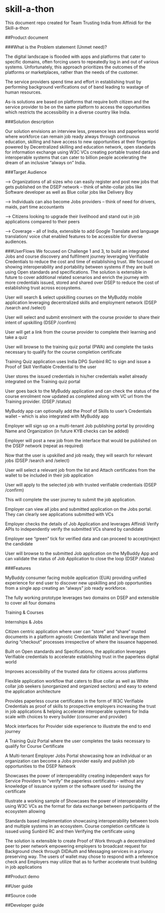 # skill-a-thon

This document repo created for Team Trusting India from Affinidi for the Skill-a-thon


##Product document	

###What is the Problem statement (Unmet need)? 

The digital landscape is flooded with apps and platforms that cater to specific domains, often forcing users to repeatedly log in and out of various systems. Unfortunately, this approach prioritizes the outcomes of the platforms or marketplaces, rather than the needs of the customer. 

The service providers spend time and effort in establishing trust by performing background verifications out of band leading to wastage of human resources.  

As-is solutions are based on platforms that require both citizen and the service provider to be on the same platform to access the opportunities which restricts the accessibility in a diverse country like India. 


###Solution description 

Our solution envisions an interview less, presence less and paperless world where workforce can remain job ready always through continuous education, skilling and have access to new opportunities at their fingertips powered by Decentralized skilling and education network, open standards for information exchange using W3C VCs creating portable trusted data and interoperable systems that can cater to billion people accelerating the dream of an inclusive “always on” India. 
 

###Target Audience 

--> Organizations of all sizes who can easily register and post new jobs that gets published on the DSEP network – think of white-collar jobs like Software developer as well as Blue collar jobs like Delivery Boy 

--> Individuals can also become Jobs providers – think of need for drivers, maids, part time accountants  

--> Citizens looking to upgrade their livelihood and stand out in job applications compared to their peers  

--> Coverage – all of India, extensible to add Google Translate and language translation/ voice chat enabled features to be accessible for diverse audiences.

###UserFlows
We focused on Challenge 1 and 3, to build an integrated Jobs and course discovery and fulfilment journey leveraging Verifiable Credentials to reduce the cost and time of establishing trust. We focused on showing interoperability and portability between systems if they are built using Open standards and specifications. The solution is extensible in future to cover additional related scenarios and enrich the journey with more credentials issued, stored and shared over DSEP to reduce the cost of establishing trust across ecosystems.  

User will search & select upskilling courses on the MyBuddy mobile application leveraging decentralized skills and employment network (DSEP /search and /select) 

User will select and submit enrolment with the course provider to share their intent of upskilling (DSEP /confirm) 

User will get a link from the course provider to complete their learning and take a quiz 

User will browse to the training quiz portal (PWA) and complete the tasks necessary to qualify for the course completion certificate 

Training Quiz application uses India DPG Sunbird RC to sign and issue a Proof of Skill Verifiable Credential to the user  

User stores the issued credentials in his/her credentials wallet already integrated on the Training quiz portal 

User goes back to the MyBuddy application and can check the status of the course enrolment now updated as completed along with VC url from the Training provider. (DSEP /status) 

MyBuddy app can optionally add the Proof of Skills to user’s Credentials wallet – which is also integrated with MyBuddy app  

Employer will sign up on a multi-tenant Job publishing portal by providing Name and Organization (in future KYB checks can be added) 

Employer will post a new job from the interface that would be published on the DSEP network (repeat as required)  

Now that the user is upskilled and job ready, they will search for relevant jobs (DSEP /search and /select) 

User will select a relevant job from the list and Attach certificates from the wallet to be included in their job application  

User will apply to the selected job with trusted verifiable credentials (DSEP /confirm) 

This will complete the user journey to submit the job application. 

Employer can view all jobs and submitted application on the Jobs portal. They can clearly see applications submitted with VCs  

Employer checks the details of Job Application and leverages Affinidi Verify APIs to independently verify the submitted VCs shared by candidate  

Employer see “green” tick for verified data and can proceed to accept/reject the candidate 

User will browse to the submitted Job application on the MyBuddy App and can validate the status of Job Application to close the loop (DSEP /status) 


###Features  

MyBuddy consumer facing mobile application (EUA) providing unified experience for end user to discover new upskilling and job opportunities from a single app creating an “always” job ready workforce.  

The fully working prototype leverages two domains on DSEP and extensible to cover all four domains 

Training & Courses  

Internships & Jobs 

Citizen centric application where user can “store” and “share” trusted documents in a platform agnostic Credentials Wallet and leverage them during “checkout” processes irrespective of where the issuance happened.  

Built on Open standards and Specifications, the application leverages Verifiable credentials to accelerate establishing trust in the paperless digital world 

Improves accessibility of the trusted data for citizens across platforms 

Flexible application workflow that caters to Blue collar as well as White collar job seekers (unorganized and organized sectors) and easy to extend the application architecture  

Provides paperless course certificates in the form of W3C Verifiable Credentials as proof of skills to prospective employers increasing the trust in job applications & helping accelerate interoperable systems for India scale with choices to every builder (consumer and provider) 

Mock interfaces for Provider side experience to illustrate the end to end journey 

A Training Quiz Portal where the user completes the tasks necessary to qualify for Course Certificate 

A Multi-tenant Employer Jobs Portal showcasing how an individual or an organization can become a Jobs provider easily and publish job opportunities to the DSEP Network 

Showcases the power of interoperability creating independent ways for Service Providers to “verify” the paperless certificates – without any knowledge of issuance system or the software used for issuing the certificate  

Illustrate a working sample of Showcases the power of interoperability using W3C VCs as the format for data exchange between participants of the ecosystem allowing  

Standards based implementation showcasing interoperability between tools and multiple systems in an ecosystem. Course completion certificate is issued using Sunbird RC and then Verifying the certificate using  

The solution is extensible to create Proof of Work through a decentralized peer to peer network empowering employers to broadcast request for Background check through DIDAuth and Messaging services in a privacy preserving way. The users of wallet may chose to respond with a reference check and Employers may utilize that as to further accelerate trust building in job applications 

##Product demo	

##User guide	

##Source code	

##Developer guide
